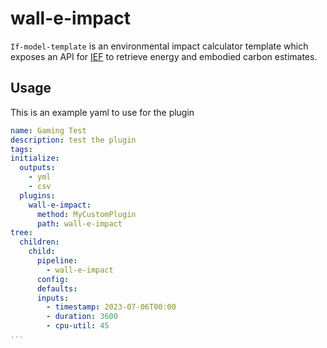 # wall-e-impact

`If-model-template` is an environmental impact calculator template which exposes an API for [IEF](https://github.com/Green-Software-Foundation/ief) to retrieve energy and embodied carbon estimates.

## Usage

This is an example yaml to use for the plugin

```yaml
name: Gaming Test
description: test the plugin
tags: 
initialize:
  outputs:
    - yml
    - csv
  plugins:
    wall-e-impact: 
      method: MyCustomPlugin
      path: wall-e-impact
tree:
  children:
    child:
      pipeline:
        - wall-e-impact
      config:
      defaults:
      inputs:
        - timestamp: 2023-07-06T00:00
        - duration: 3600
        - cpu-util: 45
...
```